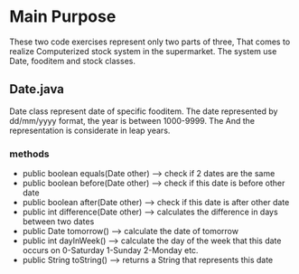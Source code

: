 # Main Purpose
These two code exercises represent only two parts of three, 
That comes to realize Computerized stock system in the supermarket.
The system use Date, fooditem and stock classes.

## Date.java
Date class represent date of specific fooditem.
The date represented by dd/mm/yyyy format, the year is between 1000-9999. 
The And the representation is considerate in leap years.
### methods
- public boolean equals(Date other)
--> check if 2 dates are the same
- public boolean before(Date other)
--> check if this date is before other date
- public boolean after(Date other)
--> check if this date is after other date
- public int difference(Date other)
--> calculates the difference in days between two dates
- public Date tomorrow()
--> calculate the date of tomorrow
- public int dayInWeek()
--> calculate the day of the week that this date occurs on 0-Saturday 1-Sunday 2-Monday etc.
- public String toString()
-->  returns a String that represents this date
